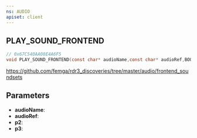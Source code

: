 ```yaml
---
ns: AUDIO
apiset: client
---
```

## PLAY_SOUND_FRONTEND

```c
// 0x67C540AA08E4A6F5
void PLAY_SOUND_FRONTEND(const char* audioName,const char* audioRef,BOOL p2,Any p3);
```

https://github.com/femga/rdr3_discoveries/tree/master/audio/frontend_soundsets

## Parameters
* **audioName**:
* **audioRef**:
* **p2**:
* **p3**:



